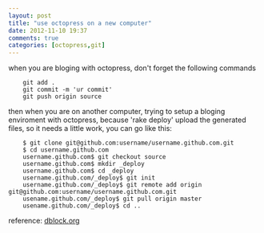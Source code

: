 ```yaml
---
layout: post
title: "use octopress on a new computer"
date: 2012-11-10 19:37
comments: true
categories: [octopress,git]
---
```


when you are bloging with octopress, don't forget the following commands

```
	git add .
	git commit -m 'ur commit'
	git push origin source
```

then when you are on another computer, trying to setup a bloging enviroment with octopress, because 'rake deploy' upload the generated files, so it needs a little work, you can go like this:

```
	$ git clone git@github.com:username/username.github.com.git
	$ cd username.github.com
	username.github.com$ git checkout source
	username.github.com$ mkdir _deploy
	username.github.com$ cd _deploy
	username.github.com/_deploy$ git init
	username.github.com/_deploy$ git remote add origin git@github.com:username/username.github.com.git
	usename.github.com/_deploy$ git pull origin master
	usename.github.com/_deploy$ cd ..
```
reference:
[dblock.org](http://code.dblock.org/octopress-setting-up-a-blog-and-contributing-to-an-existing-one)
